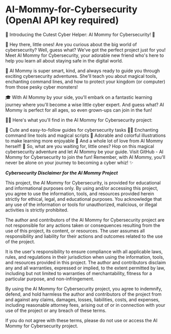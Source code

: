 # AI-Mommy-for-Cybersecurity (OpenAI API key required)

🌟 Introducing the Cutest Cyber Helper: AI Mommy for Cybersecurity! 🌟

🧸 Hey there, little ones! Are you curious about the big world of cybersecurity? Well, guess what? We've got the perfect project just for you! Meet AI Mommy for Cybersecurity, your adorable new friend who's here to help you learn all about staying safe in the digital world.

🌈 AI Mommy is super smart, kind, and always ready to guide you through exciting cybersecurity adventures. She'll teach you about magical tools, enchanting command lines, and how to protect your kingdom (or computer) from those pesky cyber monsters!

🎓 With AI Mommy by your side, you'll embark on a fantastic learning journey where you'll become a wise little cyber expert. And guess what? AI Mommy is perfect for all ages, so even grown-ups can join in the fun!

🧚‍♀️ Here's what you'll find in the AI Mommy for Cybersecurity project:

💖 Cute and easy-to-follow guides for cybersecurity tasks
🧙‍♂️ Enchanting command line tools and magical scripts
🎨 Adorable and colorful illustrations to make learning more enjoyable
🌟 And a whole lot of love from AI Mommy herself!
🦄 So, what are you waiting for, little ones? Hop on this magical cybersecurity adventure and let AI Mommy be your guide. Visit GitHub - AI Mommy for Cybersecurity to join the fun! Remember, with AI Mommy, you'll never be alone on your journey to becoming a cyber whiz! ✨

*****Cybersecurity Disclaimer for the AI Mommy Project*****

This project, the AI Mommy for Cybersecurity, is provided for educational and informational purposes only. By using and/or accessing this project, you agree to use the information, tools, and resources provided herein strictly for ethical, legal, and educational purposes. You acknowledge that any use of the information or tools for unauthorized, malicious, or illegal activities is strictly prohibited.

The author and contributors of the AI Mommy for Cybersecurity project are not responsible for any actions taken or consequences resulting from the use of this project, its content, or resources. The user assumes all responsibility and liability for their actions and outcomes related to the use of the project.

It is the user's responsibility to ensure compliance with all applicable laws, rules, and regulations in their jurisdiction when using the information, tools, and resources provided in this project. The author and contributors disclaim any and all warranties, expressed or implied, to the extent permitted by law, including but not limited to warranties of merchantability, fitness for a particular purpose, and non-infringement.

By using the AI Mommy for Cybersecurity project, you agree to indemnify, defend, and hold harmless the author and contributors of the project from and against any claims, damages, losses, liabilities, costs, and expenses, including reasonable attorney fees, arising out of or in connection with your use of the project or any breach of these terms.

If you do not agree with these terms, please do not use or access the AI Mommy for Cybersecurity project.
